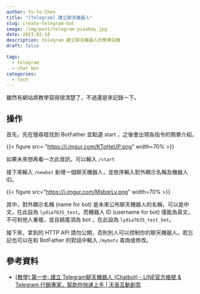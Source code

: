 ```yaml
---
author: Yu-Yu Chen
title: "[Telegram] 建立聊天機器人"
slug: create-telegram-bot
image: /img/post/telegram-pixabay.jpg
date: 2021-02-18
description: telegram 建立聊天機器人的簡單記錄
draft: false

tags: 
  - telegram
  - chat bot
categories: 
  - tech
---
```


雖然有網站將教學寫得很清楚了，不過還是來記錄一下。

## 操作

首先，先在搜尋框找到 BotFather 並點選 start ，之後會出現各指令的簡單介紹。

{{< figure src= "https://i.imgur.com/KToHeUP.png" width=70% >}}

如果未來想再看一次此資訊，可以輸入 `/start`

接下來輸入 `/newbot` 新增一個聊天機器人，並依序輸入對外顯示名稱及機器人 ID。

{{< figure src="https://i.imgur.com/MsbqrLv.png" width=70% >}}

其中，對外顯示名稱 (name for bot) 是未來公布聊天機器人的名稱，可以是中文，在此設為 `lydia7635_test`。而機器人 ID (username for bot) 僅能為英文，不可和他人重複，並且結尾須為 bot ，在此設為 `lydia7635_test_bot`。

接下來，拿到的 HTTP API 請勿公開，否則別人可以控制你的聊天機器人。若忘記也可以在和 BotFather 的對話中輸入 `/mybots` 查詢或修改。

## 參考資料
* [[教學] 第一步: 建立 Telegram聊天機器人 (Chatbot) - LINE官方帳號 & Telegram 行銷專家，幫助你快速上手 | 天長互動創意](https://tcsky.cc/tips-01-telegram-chatbot/)
